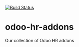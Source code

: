 [![Build Status](https://travis-ci.org/camptocamp/odoo-hr-addons.svg?branch=11.0)](https://travis-ci.org/camptocamp/odoo-hr-addons)


# odoo-hr-addons

Our collection of Odoo HR addons

